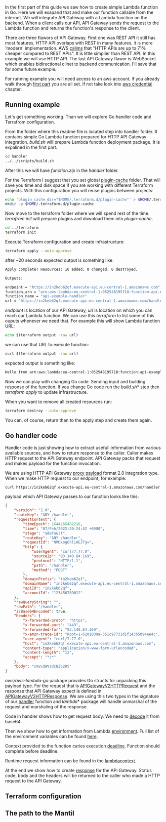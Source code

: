 In the first part of this guide we saw how to create simple Lambda function in Go. Here we will exapand that and make our function callable from the internet. We will integrate API Gateway  with a Lambda function on the backend. When a client calls our API, API Gateway sends the request to the Lambda function and returns the function's response to the client.

There are three flawors of API Gateway. First one was REST API it still has most features, HTTP API overlaps with REST in many features. It is more 'modern' implementation. AWS [calims](https://aws.amazon.com/about-aws/whats-new/2019/12/amazon-api-gateway-offers-faster-cheaper-simpler-apis-using-http-apis-preview/) that "HTTP APIs are up to 71% cheaper compared to REST APIs". It is little simplier than REST API. In this example we will use HTTP API. The last API Gateway flawor is WebSocket which enables bidirectional clinet to backend communication. I'll save that for some future example.

For running example you will need access to an aws account. If you already walk through [first part](https://github.com/mantil-io/go-lambda-examples/tree/master/guide#readme) you are all set. If not take look into [aws credential](https://github.com/mantil-io/go-lambda-examples/tree/master/guide#aws-credentials) chapter.

<!--
https://github.com/mantil-io/go-lambda-examples/tree/master/guide#view-lambda-function-logs

What is stage
What is integration
What is deployment

opisati kakvi su ovo primjeri

kod je ogoljen do esencije
kod je pripremljen za igranje
za pocetak experimentiranja 
za nekog tko bi htio zagnjuriti ali ne zna od kuda krenuti

radi se o primjerima, ne o clancima
clanak je tu da potkrijepi kod, ali mogao bi ga napisati i kao komentare u kodu

tako da nisam dobar fit onome sto vi zamisljate kao clanak
taj clanak bez koda ne vrijedi nista
on je potpora kodu

da bi pisao o tome moram vec imati nekog iskustva
ne pisaem o temama o kojima nema iskustva
osim u nekim slucajevima kada zelim nauciti, onda si postavljam pitanja sto bi me sve mogli pitati oni kojima to budem objasnjavao
zelim nauciti da bi mogao objasniti drugima

destiliram koncepte i kod dok ne ostane samo no sto je esencijalno 
micem accidental complexiti, zbog projekta, zbog library
-->

## Running example

Let's get something working. Than we will explore Go handler code and Terrafrom configuration. 

From the folder where this readme file is located step into handler folder. It contains simple Go Lambda function prepared for HTTP API Gateway integration. *build.sh* will prepare Lambda function deployment package. It is expalined in the first part. 

``` sh
cd handler
../../scripts/build.sh
```

After this we will have *function.zip* in the *handler* folder.


For the Terraform I suggest that you set global [plugin-cache](https://www.terraform.io/cli/config/config-file#provider-plugin-cache) folder. That will save you time and disk space if you are working with different Terraform projects. With this configuration you will reuse plugins between projects: 
``` sh
echo 'plugin_cache_dir="$HOME/.terraform.d/plugin-cache"' > $HOME/.terraformrc
mkdir -p $HOME/.terraform.d/plugin-cache
```

Now move to the terraform folder where we will spend rest of the time. *terrafrom init* will prepare plugins and download them into *plugin-cache*.

``` sh
cd ../terraform
terraform init
``` 

Execute Terraform configuration and create infrastructure: 
``` sh
terraform apply --auto-approve
```
after ~20 seconds expected output is something like:

``` sh
Apply complete! Resources: 10 added, 0 changed, 0 destroyed.

Outputs:

endpoint = "https://in2keb62qf.execute-api.eu-central-1.amazonaws.com"
function_arn = "arn:aws:lambda:eu-central-1:052548195718:function:api-example-handler"
function_name = "api-example-handler"
url = "https://in2keb62qf.execute-api.eu-central-1.amazonaws.com/handler"
```
*endpoint* is location of our API Gateway, *url* is location on which you can reach our Lambda function.
We can use this *terraform* to list some of this ouputs whenever we need that. For example this will show Lambda function URL: 
``` sh
echo $(terraform output -raw url)
```

we can use that URL to execute function:

``` sh
curl $(terraform output -raw url)
```
expected output is something like:

``` sh
Hello from arn:aws:lambda:eu-central-1:052548195718:function:api-example-handler
```

Now we can play with changing Go code. Sending input and building response of the function. If you change Go code run the *build.sh** step then *terraform apply* to update infrastructure. 

When you want to remove all created resources run: 
``` sh
terraform destroy --auto-approve
```
You can, of course, return than to the apply step and create them again. 

## Go handler code

Handler code is just showing how to extract usefull information from various available sources, and how to return response to the caller. Caller makes HTTP request to the API Gateway endpoint. API Gateway packs that request and makes payload for the function invocation.

We are using HTTP API Gateway [proxy payload](https://docs.aws.amazon.com/apigateway/latest/developerguide/http-api-develop-integrations-lambda.html) format 2.0 integration type. When we make HTTP request to our endpoint, for example:

``` sh
curl https://in2keb62qf.execute-api.eu-central-1.amazonaws.com/handler -d "request body"
```
<!--
[handler/main.go](handler/main.go) is a simple Lambda function. We are passing [handler](handler/main.go#56) to the lambda package. It will run our handler on each Lambda function invocation. In this case when function is invoked through HTTP API Gatweay integration we expect *APIGatewayV2HTTPRequest* in the request and we are using *APIGatewayV2HTTPResponse* for response. 

When we invoke our function through HTTP API Gateway with [proxy payload](https://docs.aws.amazon.com/apigateway/latest/developerguide/http-api-develop-integrations-lambda.html) format 2.0 the payload with wich the function is invoked look like this:
-->

payload which API Gateway passes to our function looks like this:
``` json
{
    "version": "2.0",
    "routeKey": "ANY /handler",
    "requestContext": {
        "timeEpoch": 1644265482216,
        "time": "07/Feb/2022:20:24:42 +0000",
        "stage": "$default",
        "routeKey": "ANY /handler",
        "requestId": "NMDxogOhliAEJTg=",
        "http": {
            "userAgent": "curl/7.77.0",
            "sourceIp": "93.140.84.169",
            "protocol": "HTTP/1.1",
            "path": "/handler",
            "method": "POST"
        },
        "domainPrefix": "in2keb62qf",
        "domainName": "in2keb62qf.execute-api.eu-central-1.amazonaws.com",
        "apiId": "in2keb62qf",
        "accountId": "123456789012"
    },
    "rawQueryString": "",
    "rawPath": "/handler",
    "isBase64Encoded": true,
    "headers": {
        "x-forwarded-proto": "https",
        "x-forwarded-port": "443",
        "x-forwarded-for": "93.140.84.169",
        "x-amzn-trace-id": "Root=1-6201800a-351c97731d1f143b5094ee4c",
        "user-agent": "curl/7.77.0",
        "host": "in2keb62qf.execute-api.eu-central-1.amazonaws.com",
        "content-type": "application/x-www-form-urlencoded",
        "content-length": "12",
        "accept": "*/*"
    },
    "body": "cmVxdWVzdCBib2R5"
}
```

*aws/aws-lambda-go* package provides Go structs for unpacking this payload type. For the request that is [APIGatewayV2HTTPRequest](https://github.com/aws/aws-lambda-go/blob/main/events/apigw.go#L51-L64) and the response that API Gateway expect is defined in [APIGatewayV2HTTPResponse](https://github.com/aws/aws-lambda-go/blob/main/events/apigw.go#L123-L130). We are using this two types in the signature of our [handler](handler.main.go#L27) function and *lambda** package will handle unmarshal of the request and marshaling of the response.

Code in handler shows how to get request body. We need to [decode](handler/main.go#L64-L73) it from base64. 

Then we show how to get information from Lambda [environment](handler/main.go#L36). Full list of the environment variables can be found [here](https://docs.aws.amazon.com/lambda/latest/dg/configuration-envvars.html#configuration-envvars-runtime). 

Context provided to the function caries execution [deadline](handler/main.go#L42). Function should complete before deadline. 

Runtime request information can be found in the [lambdacontext](handler/main.go#L47). 

At the end we show how to create [response](handler/main.go#L53) for the API Gateway. Status code, body and the headers will be returned to the caller who made a HTTP request to the API Gateway.  

## Terraform configuration

## The path to the Mantil

<!--
znamo da je ovo komplicirano
all the code you write is only business logic


v1:

{
    "body": null,
    "headers": {
        "Content-Length": "0",
        "Host": "9pyofn5yi9.execute-api.eu-central-1.amazonaws.com",
        "User-Agent": "curl/7.77.0",
        "X-Amzn-Trace-Id": "Root=1-61fff17e-5b8496e96e81bed7494730a7",
        "X-Forwarded-For": "93.136.72.29",
        "X-Forwarded-Port": "443",
        "X-Forwarded-Proto": "https",
        "accept": "*/*"
    },
    "httpMethod": "POST",
    "isBase64Encoded": false,
    "multiValueHeaders": {
        "Content-Length": [
            "0"
        ],
        "Host": [
            "9pyofn5yi9.execute-api.eu-central-1.amazonaws.com"
        ],
        "User-Agent": [
            "curl/7.77.0"
        ],
        "X-Amzn-Trace-Id": [
            "Root=1-61fff17e-5b8496e96e81bed7494730a7"
        ],
        "X-Forwarded-For": [
            "93.136.72.29"
        ],
        "X-Forwarded-Port": [
            "443"
        ],
        "X-Forwarded-Proto": [
            "https"
        ],
        "accept": [
            "*/*"
        ]
    },
    "multiValueQueryStringParameters": null,
    "path": "/handler/",
    "pathParameters": {
        "proxy": ""
    },
    "queryStringParameters": null,
    "requestContext": {
        "accountId": "052548195718",
        "apiId": "9pyofn5yi9",
        "domainName": "9pyofn5yi9.execute-api.eu-central-1.amazonaws.com",
        "domainPrefix": "9pyofn5yi9",
        "extendedRequestId": "NIKr1jmIFiAEJmw=",
        "httpMethod": "POST",
        "identity": {
            "accessKey": null,
            "accountId": null,
            "caller": null,
            "cognitoAmr": null,
            "cognitoAuthenticationProvider": null,
            "cognitoAuthenticationType": null,
            "cognitoIdentityId": null,
            "cognitoIdentityPoolId": null,
            "principalOrgId": null,
            "sourceIp": "93.136.72.29",
            "user": null,
            "userAgent": "curl/7.77.0",
            "userArn": null
        },
        "path": "/handler/",
        "protocol": "HTTP/1.1",
        "requestId": "NIKr1jmIFiAEJmw=",
        "requestTime": "06/Feb/2022:16:04:14 +0000",
        "requestTimeEpoch": 1644163454741,
        "resourceId": "ANY /handler/{proxy+}",
        "resourcePath": "/handler/{proxy+}",
        "stage": "$default"
    },
    "resource": "/handler/{proxy+}",
    "stageVariables": null,
    "version": "1.0"
}


v2: 

{
    "headers": {
        "accept": "*/*",
        "content-length": "0",
        "host": "9pyofn5yi9.execute-api.eu-central-1.amazonaws.com",
        "user-agent": "curl/7.77.0",
        "x-amzn-trace-id": "Root=1-61fff2e3-6c0b0b63585d1a33199498a6",
        "x-forwarded-for": "93.136.72.29",
        "x-forwarded-port": "443",
        "x-forwarded-proto": "https"
    },
    "isBase64Encoded": false,
    "pathParameters": {
        "proxy": "pero"
    },
    "rawPath": "/handler",
    "rawQueryString": "",
    "requestContext": {
        "accountId": "123456789012",
        "apiId": "9pyofn5yi9",
        "domainName": "9pyofn5yi9.execute-api.eu-central-1.amazonaws.com",
        "domainPrefix": "9pyofn5yi9",
        "http": {
            "method": "POST",
            "path": "/handler",
            "protocol": "HTTP/1.1",
            "sourceIp": "93.136.72.29",
            "userAgent": "curl/7.77.0"
        },
        "requestId": "NILjoi6FFiAEJ6A=",
        "routeKey": "ANY /handler/{proxy+}",
        "stage": "$default",
        "time": "06/Feb/2022:16:10:11 +0000",
        "timeEpoch": 1644163811849
    },
    "routeKey": "ANY /handler",
    "version": "2.0"
}


-->
